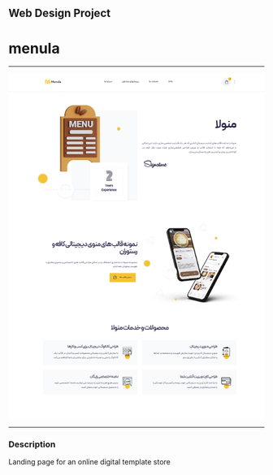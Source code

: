 ## Web Design Project
# menula
--------------------------------------------

![Web Design](img/MenulaPage.png)

--------------------------------------------

### Description

Landing page for an online digital template store



